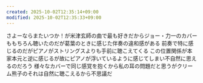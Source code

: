 ```yaml
---
created: 2025-10-02T12:35:14+09:00
modified: 2025-10-02T12:35:33+09:00
---
```


さよーならまたいつか！が米津玄師の曲で最も好きだからジョー・力一のカバーももちろん聴いたのだが葛葉のときに感じた伴奏の違和感がある
前奏で特に感じるのだがピアノがストリングスよりも手前に聴こえてくる
この位置関係が本家本元と逆に感じるが故にピアノが浮いているように感じてしまい不自然に思えるのだろう
様々なカバーで同じ感覚を抱くから私の耳の問題だと思うがクリーム熊子のそれは自然に聴こえるから不思議だ
